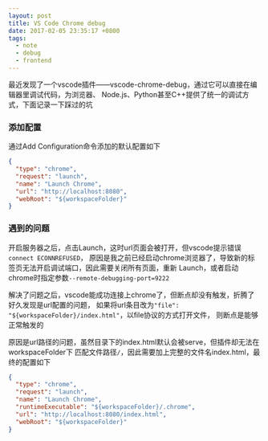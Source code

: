 ```yaml
---
layout: post
title: VS Code Chrome debug
date: 2017-02-05 23:35:17 +0800
tags:
  - note
  - debug
  - frontend
---
```


最近发现了一个vscode插件——vscode-chrome-debug，通过它可以直接在编辑器里调试代码，为浏览器、
Node.js、Python甚至C++提供了统一的调试方式，下面记录一下踩过的坑

### 添加配置
通过Add Configuration命令添加的默认配置如下

```json
{
  "type": "chrome",
  "request": "launch",
  "name": "Launch Chrome",
  "url": "http://localhost:8080",
  "webRoot": "${workspaceFolder}"
}
```

### 遇到的问题
开启服务器之后，点击Launch，这时url页面会被打开，但vscode提示错误`connect ECONNREFUSED`，
原因是我之前已经启动chrome浏览器了，导致新的标签页无法开启调试端口，因此需要关闭所有页面，重新
Launch，或者启动chrome时指定参数`--remote-debugging-port=9222`

解决了问题之后，vscode能成功连接上chrome了，但断点却没有触发，折腾了好久发现是url配置的问题，
如果将url条目改为`"file": "${workspaceFolder}/index.html"`，以file协议的方式打开文件，
则断点是能够正常触发的

原因是url路径的问题，虽然目录下的index.html默认会被serve，但插件却无法在workspaceFolder下
匹配文件路径`/`，因此需要加上完整的文件名index.html，最终的配置如下

```json
{
  "type": "chrome",
  "request": "launch",
  "name": "Launch Chrome",
  "runtimeExecutable": "${workspaceFolder}/.chrome",
  "url": "http://localhost:8080/index.html",
  "webRoot": "${workspaceFolder}"
}
```
